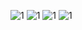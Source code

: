 ![1](http://bitbar.com/wp-content/uploads/old_testdroid/2016/02/Screen-Shot-2016-02-02-at-10.53.34-AM.png)
![1](http://bitbar.com/wp-content/uploads/2016/10/Screen-Shot-2016-10-06-at-12.21.35-AM.png)
![1](http://bitbar.com/wp-content/uploads/2016/10/Screen-Shot-2016-10-06-at-12.29.28-AM.png)
![1](http://bitbar.com/wp-content/uploads/old_testdroid/2015/03/Comparing-Android-Testing-Frameworks.png)
